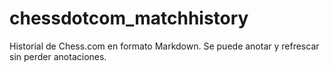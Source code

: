 # chessdotcom_matchhistory
Historial de Chess.com en formato Markdown. Se puede anotar y refrescar sin perder anotaciones.
